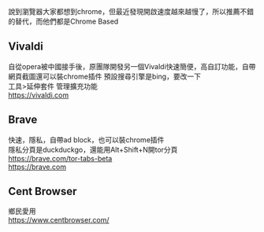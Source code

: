   說到瀏覽器大家都想到chrome，但最近發現開啟速度越來越慢了，所以推薦不錯的替代，而他們都是Chrome Based     
  ## Vivaldi  
  自從opera被中國接手後，原團隊開發另一個Vivaldi快速簡便，高自訂功能，自帶網頁截圖還可以裝chrome插件 
  預設搜尋引擎是bing，要改一下  
  工具>延伸套件 管理擴充功能   
  https://vivaldi.com   
  
  ## Brave
  快速，隱私，自帶ad block，也可以裝chrome插件  
  隱私分頁是duckduckgo，還能用Alt+Shift+N開tor分頁  
  https://brave.com/tor-tabs-beta  
  https://brave.com  

  ## Cent Browser
  鄉民愛用  
  https://www.centbrowser.com/  
